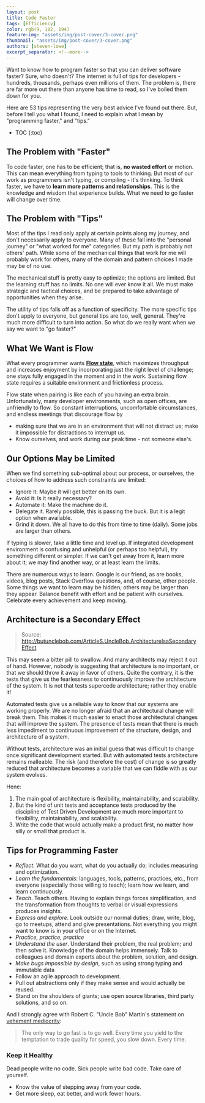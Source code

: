 ```yaml
---
layout: post
title: Code Faster
tags: [Efficiency]
color: rgb(9, 102, 194)
feature-img: "assets/img/post-cover/3-cover.png"
thumbnail: "assets/img/post-cover/3-cover.png"
authors: [steven-lowe]
excerpt_separator: <!--more-->
---
```


Want to know how to program faster so that you can deliver software faster? Sure, who doesn't? The internet is full of 
tips  for developers - hundreds, thousands, perhaps even millions of them. The problem is, there are far more out there 
than anyone has time to read, so I've boiled them down for you.

Here are 53 tips representing the very best advice I've found out there. But, before I tell you what I found, I need to 
explain what I mean by "programming faster," and "tips."

<!--more-->

* TOC
{:toc}

The Problem with "Faster"
-------------------------

To code faster, one has to be efficient; that is, **no wasted effort** or motion. This can mean everything from typing
to tools to thinking. But most of our work as programmers isn't typing, or compiling - it's thinking. To think faster,
we have to **learn more patterns and relationships**. This is the knowledge and wisdom that experience builds. What we 
need to go faster will change over time.

The Problem with "Tips"
-----------------------

Most of the tips I read only apply at certain points along my journey, and don't necessarily apply to everyone. Many of 
these fall into the "personal journey" or "what worked for me" categories. But my path is probably not others' path. 
While some of the mechanical things that work for me will probably work for others, many of the domain and pattern 
choices I made may be of no use.

The mechanical stuff is pretty easy to optimize; the options are limited. But the learning stuff has no limits. No one 
will ever know it all. We must make strategic and tactical choices, and be prepared to take advantage of opportunities 
when they arise.

The utility of tips falls off as a function of specificity. The more specific tips don't apply to everyone, but general 
tips are too, well, general. They're much more difficult to turn into action. So what do we really want when we say we 
want to "go faster?"

What We Want is Flow
--------------------

What every programmer wants [**Flow state**](https://en.wikipedia.org/wiki/Flow_(psychology)#History), which maximizes 
throughput and increases enjoyment by incorporating just the right level of challenge; one stays fully engaged in the 
moment and in the work. Sustaining flow state requires a suitable environment and frictionless process.

Flow state when pairing is like each of you having an extra brain. Unfortunately, many developer environments, such as 
open offices, are unfriendly to flow. So constant interruptions, uncomfortable circumstances, and endless meetings 
that discourage flow by

- making sure that we are in an environment that will not distract us; make it impossible for distractions to interrupt 
  us.
- Know ourselves, and work during our peak time - not someone else's.

Our Options May be Limited
--------------------------

When we find something sub-optimal about our process, or ourselves, the choices of how to address such constraints are 
limited:

- Ignore it:  Maybe it will get better on its own.
- Avoid it: Is it really necessary?
- Automate it: Make the machine do it.
- Delegate it. Rarely possible, this is passing the buck. But it is a legit option when available.
- Grind it down. We all have to do this from time to time (daily). Some jobs are larger than others.

If typing is slower, take a little time and level up. If integrated development environment is confusing and unhelpful 
(or perhaps too helpful), try something different or simpler. If we can't get away from it, learn more about it; we may 
find another way, or at least learn the limits.

There are numerous ways to learn. Google is our friend, as are books, videos, blog posts, Stack Overflow questions, and, 
of course, other people. Some things we want to learn may be hidden; others may be larger than they appear. Balance 
benefit with effort and be patient with ourselves. Celebrate every achievement and keep moving.

Architecture is a Secondary Effect
----------------------------------

> Source: http://butunclebob.com/ArticleS.UncleBob.ArchitectureIsaSecondaryEffect

This may seem a bitter pill to swallow. And many architects may reject it out of hand. However, nobody is suggesting 
that architecture is no important, or that we should throw it away in favor of others. Quite the contrary, it is the 
tests that give us the fearlessness to continuously improve the architecture of the system. It is not that tests 
supercede architecture; rather they enable it!

Automated tests give us a reliable way to know that our systems are working properly. We are no longer afraid that an 
architectural change will break them. This makes it much easier to enact those architectural changes that will improve 
the system. The presence of tests mean that there is much less impediment to continuous improvement of the structure, 
design, and architecture of a system.

Without tests, architecture was an initial guess that was difficult to change once significant development started. But 
with automated tests architecture remains malleable. The risk (and therefore the cost) of change is so greatly reduced 
that architecture becomes a variable that we can fiddle with as our system evolves.

Hene:

1. The main goal of architecture is flexibility, maintainability, and scalability.
2. But the kind of unit tests and acceptance tests produced by the discipline of Test Driven Development are much more 
   important to flexibility, maintainability, and scalability.
3. Write the code that would actually make a product first, no matter how silly or small that product is.

Tips for Programming Faster
---------------------------

- _Reflect_. What do you want, what do you actually do; includes measuring and optimization.
- _Learn the fundamentals_: languages, tools, patterns, practices, etc., from everyone (especially those willing to 
  teach); learn how we learn, and learn continuously.
- _Teach_. Teach others. Having to explain things forces simplification, and the transformation from thoughts to verbal 
  or visual expressions produces insights.
- _Express and explore_. Look outside our normal duties; draw, write, blog, go to meetups, attend and give
  presentations. Not everything you might want to know is in your office or on the Internet.
- _Practice, practice, practice_
- _Understand the user_. Understand their problem, the real problem; and then solve it. Knowledge of the domain helps 
  immensely. Talk to colleagues and domain experts about the problem, solution, and design.
- _Make bugs impossible by design_, such as using strong typing and immutable data
- Follow an agile approach to development.
- Pull out abstractions only if they make sense and would actually be reused.
- Stand on the shoulders of giants; use open source libraries, third party solutions, and so on.

And I strongly agree with Robert C. "Uncle Bob" Martin's statement on
[vehement mediocrity](http://butunclebob.com/ArticleS.UncleBob.VehementMediocrity):

> The only way to go fast is to go well. Every time you yield to the temptation to trade quality for speed, you slow 
> down. Every time.

### Keep it Healthy

Dead people write no code. Sick people write bad code. Take care of yourself.

- Know the value of stepping away from your code.
- Get more sleep, eat better, and work fewer hours.
